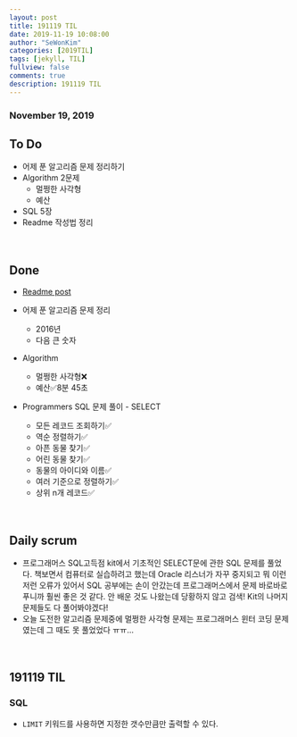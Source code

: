 ```yaml
---
layout: post
title: 191119 TIL 
date: 2019-11-19 10:08:00
author: "SeWonKim"
categories: [2019TIL]
tags: [jekyll, TIL]
fullview: false
comments: true
description: 191119 TIL
---
```


### November 19, 2019

## To Do
- 어제 푼 알고리즘 문제 정리하기
- Algorithm 2문제
    - 멀쩡한 사각형
    - 예산
- SQL 5장
- Readme 작성법 정리


　
　
## Done
- [Readme post](https://sewonkimm.github.io/etc/2019/11/19/wirteReadme.html)
- 어제 푼 알고리즘 문제 정리
    - 2016년
    - 다음 큰 숫자
- Algorithm
    - 멀쩡한 사각형❌
    - 예산✅8분 45초
    
- Programmers SQL 문제 풀이 - SELECT  
    - 모든 레코드 조회하기✅ 
    - 역순 정렬하기✅ 
    - 아픈 동물 찾기✅ 
    - 어린 동물 찾기✅
    - 동물의 아이디와 이름✅
    - 여러 기준으로 정렬하기✅
    - 상위 n개 레코드✅


　
　
## Daily scrum 
- 프로그래머스 SQL고득점 kit에서 기초적인 SELECT문에 관한 SQL 문제를 풀었다. 책보면서 컴퓨터로 실습하려고 했는데 Oracle 리스너가 자꾸 중지되고 뭐 이런저런 오류가 있어서 SQL 공부에는 손이 안갔는데 프로그래머스에서 문제 바로바로 푸니까 훨씬 좋은 것 같다. 안 배운 것도 나왔는데 당황하지 않고 검색! Kit의 나머지 문제들도 다 풀어봐야겠다!
- 오늘 도전한 알고리즘 문제중에 멀쩡한 사각형 문제는 프로그래머스 윈터 코딩 문제였는데 그 때도 못 풀었었다 ㅠㅠ...

    

　
　
## 191119 TIL 

### SQL
- `LIMIT` 키워드를 사용하면 지정한 갯수만큼만 출력할 수 있다.

